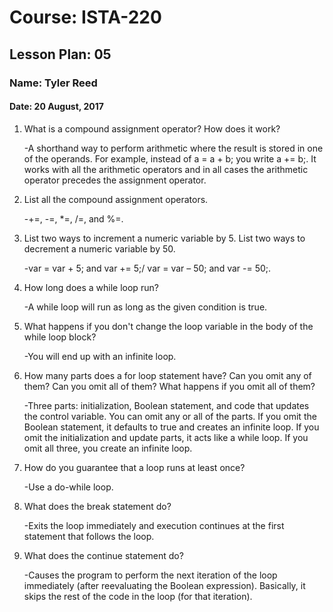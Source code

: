 # Course: ISTA-220
## Lesson Plan: 05
### Name: Tyler Reed
#### Date: 20 August, 2017

1. What is a compound assignment operator? How does it work? 

	-A shorthand way to perform arithmetic where the result is stored in one of the operands. For example, instead of a = a + b; you write a += b;. It works with all the arithmetic operators and in all cases the arithmetic operator precedes the assignment operator.
1. List all the compound assignment operators. 

	-+=, -=, *=, /=, and %=.
1. List two ways to increment a numeric variable by 5. List two ways to decrement a numeric variable by 50. 

	-var = var + 5; and var += 5;/ var = var – 50; and var -= 50;.
1. How long does a while loop run? 

	-A while loop will run as long as the given condition is true.
1. What happens if you don't change the loop variable in the body of the while loop block? 

	-You will end up with an infinite loop.
1. How many parts does a for loop statement have? Can you omit any of them? Can you omit all of them? What happens if you omit all of them? 

	-Three parts: initialization, Boolean statement, and code that updates the control variable. You can omit any or all of the parts. If you omit the Boolean statement, it defaults to true and creates an infinite loop. If you omit the initialization and update parts, it acts like a while loop. If you omit all three, you create an infinite loop.
1. How do you guarantee that a loop runs at least once? 

	-Use a do-while loop.
1. What does the break statement do? 

	-Exits the loop immediately and execution continues at the first statement that follows the loop.
1. What does the continue statement do? 

	-Causes the program to perform the next iteration of the loop immediately (after reevaluating the Boolean expression). Basically, it skips the rest of the code in the loop (for that iteration).